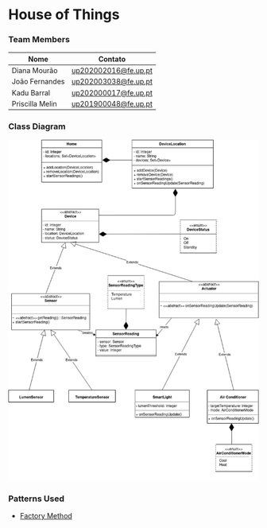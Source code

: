 # House of Things

### Team Members
| Nome | Contato |
| ------ | ------ |
|Diana Mourão | up202002016@fe.up.pt |
|João Fernandes | up202003038@fe.up.pt |
|Kadu Barral | up202000017@fe.up.pt |
|Priscilla Melin | up201900048@fe.up.pt |

### Class Diagram

![Diagram](docs/UML_Class_Diagram.png)

### Patterns Used

* [Factory Method](docs/patterns/FactoryMethod.md)

